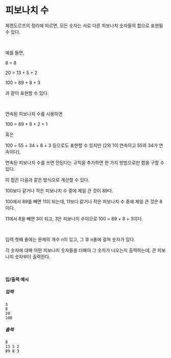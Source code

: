 # 피보나치 수

제켄도르프의 정리에 따르면, 모든 숫자는 서로 다른 피보나치 숫자들의 합으로 표현될 수 있다.

<br>

예를 들면,

8 = 8

20 = 13 + 5 + 2

100 = 89 + 8 + 3

과 같이 표현할 수 있다.

<br>

연속된 피보나치 수를 사용하면

100 = 89 + 8 + 2 + 1

혹은

100 = 55 + 34 + 8 + 3 등으로도 표현할 수 있지만 (2와 1이 연속이고 55와 34가 연속이다),

연속된 피보나치 수를 쓰면 안된다는 규칙을 추가하면 한 가지 방법으로만 합을 구할 수 있다.

이 합은 다음과 같은 방식으로 계산할 수 있다.

100보다 같거나 작은 피보나치 수 중에 제일 큰 것이 89다.

100에서 89를 빼면 11이 되는데, 11보다 같거나 작은 피보나치 수 중에 제일 큰 것은 8이다.

11에서 8을 빼면 3이 되고, 3은 피보나치 수이므로 100 = 89 + 8 + 3이다.

<br>

입력 첫째 줄에는 문제의 개수 n이 있고, 그 후 n줄에 걸쳐 숫자가 있다.

각 숫자에 대해 어떤 피보나치 숫자들을 더해야 그 숫자가 나오는지 출력하는데, 큰 피보나치 숫자부터 출력한다.

<br>

#### 입/출력 예시

##### 입력
```
3
8
20
100
```

##### 출력
```
8
13 5 2
89 8 3
```
